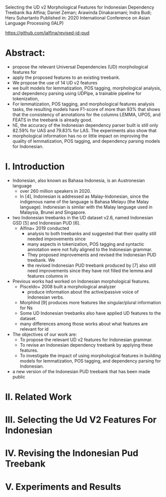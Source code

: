 Selecting the UD v2 Morphological Features for Indonesian Dependency Treebank
Ika Alfina; Daniel Zeman; Arawinda Dinakaramani; Indra Budi; Heru Suhartanto
Published in: 2020 International Conference on Asian Language Processing (IALP)

https://github.com/ialfina/revised-id-pud

# Abstract:

* propose the relevant Universal Dependencies (UD) morphological features for
* apply the proposed features to an existing treebank.
* We propose the use of 14 UD v2 features
* we built models for lemmatization, POS tagging, morphological analysis, and
  dependency parsing using UDPipe, a trainable pipeline for tokenization,
* For lemmatization, POS tagging, and morphological features analysis tasks, the
  resulting models have F1-score of more than 93% that shows that the
  consistency of annotations for the columns LEMMA, UPOS, and FEATS in the
  treebank is already good.
* hE, the accuracy of the Indonesian dependency parser built is still only
  82.59% for UAS and 79.83% for LAS. The experiments also show that
* morphological information has no or little impact on improving the quality of
  lemmatization, POS tagging, and dependency parsing models for Indonesian.

# I.  Introduction

* Indonesian, also known as Bahasa Indonesia, is an Austronesian language
  * over 260 million speakers in 2020.
  * In [4], Indonesian is addressed as Malay-Indonesian, since the indigenous
    name of the language is Bahasa Melayu (the Malay language). Indonesian is
    similar with the Malay language used in Malaysia, Brunei and Singapore.
* two Indonesian treebanks in the UD dataset v2.6, named
  Indonesian GSD [5] and Indonesian PUD [6].
  * Alfina+ 2019 conducted
    * analysis to both treebanks and suggested that
      their quality still needed improvements since
    * many aspects in tokenization, POS tagging and syntactic annotation were
      not fully aligned to the Indonesian grammar.
    * They proposed improvements and revised the Indonesian PUD treebank. We
    * the revised Indonesian PUD treebank produced by [7] also still need
      improvements since they have not filled the lemma and features columns in
* Previous works had worked on Indonesian morphological features.
  * Pisceldo+ 2008 built a morphological analyzer
    * produce information about the active/passive voice of Indonesian verbs.
  * MorphInd [9] produces more features like singular/plural information for Ns
  * Some UD Indonesian treebanks also have applied UD features to the dataset.
  *  many differences among those works about what features are relevant for id
* The objectives of our work are:
  * To propose the relevant UD v2 features for Indonesian grammar.
  * To revise an Indonesian dependency treebank by applying these features.
  * To investigate the impact of using morphological features in building models
    for lemmatization, POS tagging, and dependency parsing for Indonesian.
* a new version of the Indonesian PUD treebank that has been made public

# II.  Related Work

# III.  Selecting the Ud V2 Features For Indonesian

# IV.  Revising the Indonesian Pud Treebank

# V.  Experiments and Results
